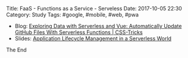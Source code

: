 Title: FaaS - Functions as a Service - Serveless
Date: 2017-10-05 22:30
Category: Study
Tags: #google, #mobile, #web, #pwa

* Blog: [Exploring Data with Serverless and Vue: Automatically Update GitHub Files With Serverless Functions | CSS-Tricks](https://css-tricks.com/exploring-data-with-serverless-and-vue-part-i/)
* Slides: [Application Lifecycle Management in a Serverless World](https://www.slideshare.net/AmazonWebServices/application-lifecycle-management-in-a-serverless-world)

The End